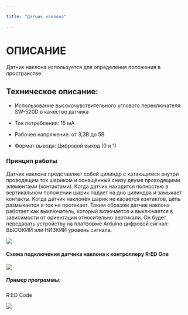 ```yaml
---

title: "Датчик наклона"

---
```


# ОПИСАНИЕ

Датчик наклона используется для определения положения в пространстве.

## Техническое описание:

- Использование высокочувствительного углового переключателя SW-520D в качестве датчика

- Ток потребления: 15 мА

- Рабочее напряжение: от 3,3В до 5В

- Формат вывода: Цифровой выход (0 и 1)

### Принцип работы

Датчик наклона представляет собой цилиндр с катающимся внутри проводящим ток шариком и оснащённый снизу двумя проводящими элементами (контактами). Когда датчик находится полностью в вертикальном положении шарик падает на дно цилиндра и замыкает контакты. Когда датчик наклонён шарик не касается контактов, цепь размыкается и ток не протекает. Таким образом датчик наклона работает как выключатель, который включается и выключается в зависимости от ориентации относительно вертикали. Он будет передавать устройству на платформе Arduino цифровой сигнал: ВЫСОКИЙ или НИЗКИЙ уровень сигнала.

![](/images/docs/sensors/incline1.png)

#### Схема подключения датчика наклона к контроллеру R:ED One

![](/images/docs/sensors/incline2.jpg)

##### Пример программы:

R:ED Code

![](/images/docs/sensors/incline3.png)